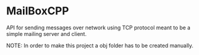 # MailBoxCPP
API for sending messages over network using TCP protocol meant to be a simple mailing server and client.

NOTE:
In order to make this project a obj folder has to be created manually.
